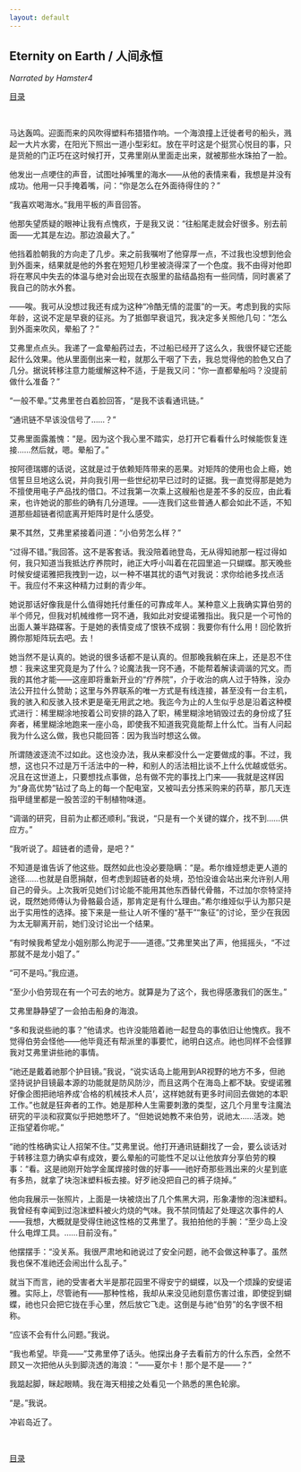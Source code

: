 ```yaml
---
layout: default
---
```


## Eternity on Earth / 人间永恒

_Narrated by Hamster4_

[目录](../)

<br />

马达轰鸣。迎面而来的风吹得塑料布猎猎作响。一个海浪撞上迁徙者号的船头，溅起一大片水雾，在阳光下照出一道小型彩虹。放在平时这是个挺赏心悦目的事，只是货舱的门正巧在这时候打开，艾弗里刚从里面走出来，就被那些水珠拍了一脸。

他发出一点哽住的声音，试图吐掉嘴里的海水——从他的表情来看，我想是并没有成功。他用一只手掩着嘴，问：“你是怎么在外面待得住的？”

“我喜欢喝海水。”我用平板的声音回答。

他那失望质疑的眼神让我有点愧疚，于是我又说：“往船尾走就会好很多。别去前面——尤其是左边。那边浪最大了。”

他挡着脸朝我的方向走了几步。来之前我嘱咐了他穿厚一点，不过我也没想到他会到外面来，结果就是他的外套在短短几秒里被浇得深了一个色度。我不由得对他即将在寒风中失去的体温与绝对会出现在衣服里的盐结晶抱有一些同情，同时裹紧了我自己的防水外套。

——唉。我可从没想过我还有成为这种“冷酷无情的混蛋”的一天。考虑到我的实际年龄，这说不定是早衰的征兆。为了抵御早衰诅咒，我决定多关照他几句：“怎么到外面来吹风，晕船了？”

艾弗里点点头。我递了一盒晕船药过去，不过船已经开了这么久，我很怀疑它还能起什么效果。他从里面倒出来一粒，就那么干咽了下去，我总觉得他的脸色又白了几分。据说转移注意力能缓解这种不适，于是我又问：“你一直都晕船吗？没提前做什么准备？”

“一般不晕。”艾弗里苍白着脸回答，“是我不该看通讯链。”

“通讯链不早该没信号了……？”

艾弗里面露羞愧：“是。因为这个我心里不踏实，总打开它看看什么时候能恢复连接……然后就，嗯。晕船了。”

按阿德瑞娜的话说，这就是过于依赖矩阵带来的恶果。对矩阵的使用也会上瘾，她信誓旦旦地这么说，并向我引用一些世纪初早已过时的证据。我一直觉得那是她为不擅使用电子产品找的借口。不过我第一次乘上这艘船也是差不多的反应，由此看来，也许她说的那些的确有几分道理。——连我们这些普通人都会如此不适，不知道那些超链者彻底离开矩阵时是什么感受。

果不其然，艾弗里紧接着问道：“小伯劳怎么样？”

“过得不错。”我回答。这不是客套话。我没陪着祂登岛，无从得知祂那一程过得如何，我只知道当我抵达疗养院时，祂正大呼小叫着在花园里追一只蝴蝶。那天晚些时候安缇诺雅把我拽到一边，以一种不堪其扰的语气对我说：求你给祂多找点活干。我应付不来这种精力过剩的青少年。

她说那话好像我是什么值得她托付重任的可靠成年人。某种意义上我确实算伯劳的半个师兄，但我对机械维修一窍不通，我如此对安缇诺雅指出。我只是一个可怜的出面人兼半路碟客。于是她的表情变成了恨铁不成钢：我要你有什么用！回伦敦折腾你那矩阵玩去吧。去！

她当然不是认真的。她说的很多话都不是认真的。但那晚我躺在床上，还是忍不住想：我来这里究竟是为了什么？论魔法我一窍不通，不能帮着解读调谐的咒文。而我的其他才能——这座即将重新开业的“疗养院”，介于收治的病人过于特殊，没办法公开拉什么赞助；这里与外界联系的唯一方式是有线连接，甚至没有一台主机，我的骇入和反骇入技术更是毫无用武之地。我迄今为止的人生似乎总是沿着这种模式进行：稀里糊涂地按着公司安排的路入了职，稀里糊涂地销毁过去的身份成了狂奔者，稀里糊涂地跑来一座小岛，即使我不知道我究竟能帮上什么忙。当有人问起我为什么这么做，我也只能回答：因为我当时想这么做。

所谓随波逐流不过如此。这也没办法，我从来都没什么一定要做成的事。不过，我想，这也只不过是万千活法中的一种，和别人的活法相比谈不上什么优越或低劣。况且在这世道上，只要想找点事做，总有做不完的事找上门来——我就是这样因为“身高优势”钻过了岛上的每一个配电室，又被叫去分拣采购来的药草，那几天连指甲缝里都是一股苦涩的干制植物味道。

“调谐的研究，目前为止都还顺利。”我说，“只是有一个关键的媒介，找不到……供应方。”

“我听说了。超链者的遗骨，是吧？”

不知道是谁告诉了他这些。既然如此也没必要隐瞒：“是。希尔维娅想走更人道的途径……也就是自愿捐献，但考虑到超链者的处境，恐怕没谁会站出来允许别人用自己的骨头。上次我听见她们讨论能不能用其他东西替代骨骼，不过加尔奈特坚持说，既然她师傅认为骨骼最合适，那肯定是有什么理由。”希尔维娅似乎认为那只是出于实用性的选择。接下来是一些让人听不懂的“基干”“象征”的讨论，至少在我因为太无聊离开前，她们没讨论出一个结果。

“有时候我希望龙小姐别那么拘泥于——道德。”艾弗里笑出了声，他摇摇头，“不过那就不是龙小姐了。”

“可不是吗。”我应道。

“至少小伯劳现在有一个可去的地方。就算是为了这个，我也得感激我们的医生。”

艾弗里静静望了一会拍击船身的海浪。

“多和我说些祂的事？”他请求。也许没能陪着祂一起登岛的事依旧让他愧疚。我不觉得伯劳会怪他——他毕竟还有帮派里的事要忙，祂明白这点。祂也同样不会怪罪我对艾弗里讲些祂的事情。

“祂还是戴着祂那个护目镜。”我说，“说实话岛上能用到AR视野的地方不多，但祂坚持说护目镜最本源的功能就是防风防沙，而且这两个在海岛上都不缺。安缇诺雅好像企图把祂培养成‘合格的机械技术人员’，这样她就有更多时间回去做她的本职工作。”也就是狂奔者的工作。她是那种人生需要刺激的类型，这几个月里专注魔法研究的平淡和寂寞似乎把她憋坏了。“但她说她教不来伯劳，说祂太……活泼。她正指望着你呢。”

“祂的性格确实让人招架不住。”艾弗里说。他打开通讯链翻找了一会，要么谈话对于转移注意力确实卓有成效，要么晕船的可能性不足以让他放弃分享伯劳的糗事：“看。这是祂刚开始学金属焊接时做的好事——祂好奇那些溅出来的火星到底有多热，就拿了块泡沫塑料板去接。好歹祂没把自己的裤子烧掉。”

他向我展示一张照片，上面是一块被烧出了几个焦黑大洞，形象凄惨的泡沫塑料。我曾经有幸闻到过泡沫塑料被火灼烧的气味。我不禁同情起了处理这次事件的人——我想，大概就是受得住祂这性格的艾弗里了。我拍拍他的手腕：“至少岛上没什么电焊工具。……目前没有。”

他摆摆手：“没关系。我很严肃地和祂说过了安全问题，祂不会做这种事了。虽然我也保不准祂还会闹出什么乱子。”

就当下而言，祂的受害者大半是那花园里不得安宁的蝴蝶，以及一个烦躁的安缇诺雅。实际上，尽管祂有——那种性格，我却从来没见祂刻意伤害过谁，即使捉到蝴蝶，祂也只会把它拢在手心里，然后放它飞走。这倒是与祂“伯劳”的名字很不相称。

“应该不会有什么问题。”我说。

“我也希望。毕竟——”艾弗里停了话头。他探出身子去看前方的什么东西，全然不顾又一次把他从头到脚浇透的海浪：“——夏尔卡！那个是不是——？”

我踮起脚，眯起眼睛。我在海天相接之处看见一个熟悉的黑色轮廓。

“是。”我说。

冲岩岛近了。

<br />

[目录](../)
